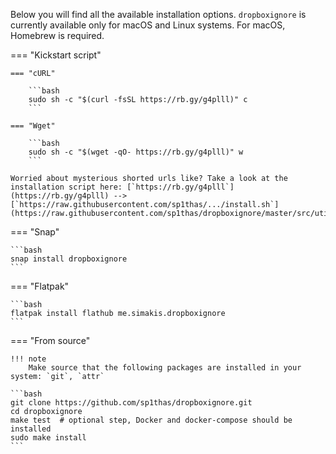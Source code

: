 Below you will find all the available installation options. `dropboxignore` is currently available only for macOS and
Linux systems.  For macOS, Homebrew is required.


=== "Kickstart script"


    === "cURL"

        ```bash
        sudo sh -c "$(curl -fsSL https://rb.gy/g4plll)" c
        ```

    === "Wget"

        ```bash
        sudo sh -c "$(wget -qO- https://rb.gy/g4plll)" w
        ```

    Worried about mysterious shorted urls like? Take a look at the installation script here: [`https://rb.gy/g4plll`](https://rb.gy/g4plll) --> [`https://raw.githubusercontent.com/sp1thas/.../install.sh`](https://raw.githubusercontent.com/sp1thas/dropboxignore/master/src/utils/install.sh)

=== "Snap"

    ```bash
    snap install dropboxignore
    ```

=== "Flatpak"

    ```bash
    flatpak install flathub me.simakis.dropboxignore
    ```

=== "From source"

    !!! note
        Make source that the following packages are installed in your system: `git`, `attr`

    ```bash
    git clone https://github.com/sp1thas/dropboxignore.git
    cd dropboxignore
    make test  # optional step, Docker and docker-compose should be installed
    sudo make install
    ```
